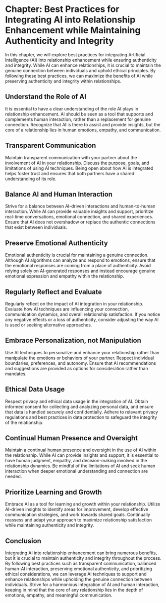 Chapter: Best Practices for Integrating AI into Relationship Enhancement while Maintaining Authenticity and Integrity
=====================================================================================================================

In this chapter, we will explore best practices for integrating Artificial Intelligence (AI) into relationship enhancement while ensuring authenticity and integrity. While AI can enhance relationships, it is crucial to maintain the genuine connection between individuals and uphold ethical principles. By following these best practices, we can maximize the benefits of AI while preserving authenticity and integrity within relationships.

Understand the Role of AI
-------------------------

It is essential to have a clear understanding of the role AI plays in relationship enhancement. AI should be seen as a tool that supports and complements human interaction, rather than a replacement for genuine connection. Recognize that AI is there to assist and provide insights, but the core of a relationship lies in human emotions, empathy, and communication.

Transparent Communication
-------------------------

Maintain transparent communication with your partner about the involvement of AI in your relationship. Discuss the purpose, goals, and limitations of using AI techniques. Being open about how AI is integrated helps foster trust and ensures that both partners have a shared understanding of its role.

Balance AI and Human Interaction
--------------------------------

Strive for a balance between AI-driven interactions and human-to-human interaction. While AI can provide valuable insights and support, prioritize real-time conversations, emotional connection, and shared experiences. Ensure that AI does not overshadow or replace the authentic connections that exist between individuals.

Preserve Emotional Authenticity
-------------------------------

Emotional authenticity is crucial for maintaining a genuine connection. Although AI algorithms can analyze and respond to emotions, ensure that the emotional responses are coming from a place of authenticity. Avoid relying solely on AI-generated responses and instead encourage genuine emotional expression and empathy within the relationship.

Regularly Reflect and Evaluate
------------------------------

Regularly reflect on the impact of AI integration in your relationship. Evaluate how AI techniques are influencing your connection, communication dynamics, and overall relationship satisfaction. If you notice any negative effects or a loss of authenticity, consider adjusting the way AI is used or seeking alternative approaches.

Embrace Personalization, not Manipulation
-----------------------------------------

Use AI techniques to personalize and enhance your relationship rather than manipulate the emotions or behaviors of your partner. Respect individual boundaries, preferences, and autonomy. Ensure that AI recommendations and suggestions are provided as options for consideration rather than mandates.

Ethical Data Usage
------------------

Respect privacy and ethical data usage in the integration of AI. Obtain informed consent for collecting and analyzing personal data, and ensure that data is handled securely and confidentially. Adhere to relevant privacy regulations and best practices in data protection to safeguard the integrity of the relationship.

Continual Human Presence and Oversight
--------------------------------------

Maintain a continual human presence and oversight in the use of AI within the relationship. While AI can provide insights and support, it is essential to have human judgment, empathy, and decision-making involved in the relationship dynamics. Be mindful of the limitations of AI and seek human interaction when deeper emotional understanding and connection are needed.

Prioritize Learning and Growth
------------------------------

Embrace AI as a tool for learning and growth within your relationship. Utilize AI-driven insights to identify areas for improvement, develop effective communication strategies, and work towards shared goals. Continually reassess and adapt your approach to maximize relationship satisfaction while maintaining authenticity and integrity.

Conclusion
----------

Integrating AI into relationship enhancement can bring numerous benefits, but it is crucial to maintain authenticity and integrity throughout the process. By following best practices such as transparent communication, balanced human-AI interaction, preserving emotional authenticity, and prioritizing ethical considerations, we can leverage AI techniques to support and enhance relationships while upholding the genuine connection between individuals. Strive for a harmonious integration of AI and human interaction, keeping in mind that the core of any relationship lies in the depth of emotions, empathy, and meaningful communication.
